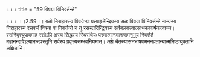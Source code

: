 +++
title = "59 विषया विनिवर्तन्ते"

+++
।।2.59।। यतो निराहारस्य विषयेभ्यः प्रत्याहृतेन्द्रियस्य सतः विषया
विनिवर्त्तन्ते नान्यस्य निराहारस्य रसवर्जं विषया वा निवर्त्तन्ते न तु
रसस्तदिन्द्रियस्य सर्वबलवत्त्वात्साधकाकर्षकत्वाच्च। रसनिवृत्त्युपायमाह
रसोऽपि अस्य सिद्धस्य स्थिरधियः परमात्मानमानन्दमनुभूय निवर्त्तते
महानन्दाग्रेऽल्पानन्दवस्तुनि सर्वस्य प्रवृत्त्यसम्भवनियमात्। अग्रे
चैतस्यासनभाषणमननव्रतान्यात्मनिष्ठायुक्तानि लक्षितानि।  
